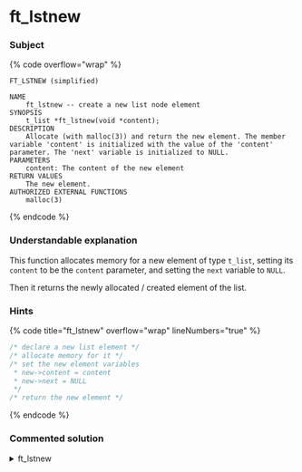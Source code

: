 # ft\_lstnew

### Subject

{% code overflow="wrap" %}
```
FT_LSTNEW (simplified)

NAME
    ft_lstnew -- create a new list node element
SYNOPSIS
    t_list *ft_lstnew(void *content);
DESCRIPTION
    Allocate (with malloc(3)) and return the new element. The member variable 'content' is initialized with the value of the 'content' parameter. The 'next' variable is initialized to NULL.
PARAMETERS
    content: The content of the new element
RETURN VALUES
    The new element.
AUTHORIZED EXTERNAL FUNCTIONS
    malloc(3)
```
{% endcode %}

### Understandable explanation

This function allocates memory for a new element of type `t_list`, setting its `content` to be the `content` parameter, and setting the `next` variable to `NULL`.

Then it returns the newly allocated / created element of the list.

### Hints

{% code title="ft_lstnew" overflow="wrap" lineNumbers="true" %}
```c
/* declare a new list element */
/* allocate memory for it */
/* set the new element variables 
 * new->content = content
 * new->next = NULL
 */
/* return the new element */
```
{% endcode %}

### Commented solution

<details>

<summary>ft_lstnew</summary>

{% code title="ft_lstnew.c" overflow="wrap" lineNumbers="true" %}
```c
#include "libft.h"

t_list *ft_lstnew(void *content)
{
    /* declaring the new list element
     */
    t_list *elem;
    
    /* allocating the memory for the new element
     */
    elem = malloc(sizeof(t_list));
    if (!elem)
        return (NULL);
    /* setting the content of the new element
     * to the 'content' parameter
     * and setting the 'next' to NULL
     */
    elem->content = content;
    elem->next = NULL;
    /* finally, we return the created element
     */
    return (elem);
}
```
{% endcode %}

</details>
